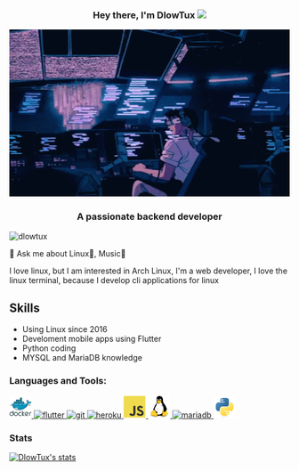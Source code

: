 <h3 align="center">Hey there, I'm DlowTux</a> <img src="https://emojis.slackmojis.com/emojis/images/1579216111/7550/pikachu_wave.gif?1579216111" width="28" /> 
</h3>
<p align="center">

<a href="#"><img src="https://github.com/dlowTux/dlowTux/blob/main/computers.gif" height="300px" width="100%" /></a>
</p>
<h3 align="center">A passionate backend developer</h3>
<p align="left"> <img src="https://komarev.com/ghpvc/?username=dlowtux&label=Profile%20views&color=0e75b6&style=flat" alt="dlowtux" /> </p>
💬 Ask me about  Linux🐧, Music🎸


I love linux, but I am interested in Arch Linux, I'm a
web developer, I love the linux terminal, because I develop cli applications for linux

## Skills

* Using Linux since 2016
* Develoment mobile apps using Flutter
* Python coding
* MYSQL and MariaDB knowledge

<h3 align="left">Languages and Tools:</h3>

<p align="left"> <a href="https://www.docker.com/" target="_blank"> <img src="https://raw.githubusercontent.com/devicons/devicon/master/icons/docker/docker-original-wordmark.svg" alt="docker" width="40" height="40"/> </a> <a href="https://flutter.dev" target="_blank"> <img src="https://www.vectorlogo.zone/logos/flutterio/flutterio-icon.svg" alt="flutter" width="40" height="40"/> </a> <a href="https://git-scm.com/" target="_blank"> <img src="https://www.vectorlogo.zone/logos/git-scm/git-scm-icon.svg" alt="git" width="40" height="40"/> </a> <a href="https://heroku.com" target="_blank"> <img src="https://www.vectorlogo.zone/logos/heroku/heroku-icon.svg" alt="heroku" width="40" height="40"/> </a> <a href="https://developer.mozilla.org/en-US/docs/Web/JavaScript" target="_blank"> <img src="https://raw.githubusercontent.com/devicons/devicon/master/icons/javascript/javascript-original.svg" alt="javascript" width="40" height="40"/> </a> <a href="https://www.linux.org/" target="_blank"> <img src="https://raw.githubusercontent.com/devicons/devicon/master/icons/linux/linux-original.svg" alt="linux" width="40" height="40"/> </a> <a href="https://mariadb.org/" target="_blank"> <img src="https://www.vectorlogo.zone/logos/mariadb/mariadb-icon.svg" alt="mariadb" width="40" height="40"/> </a> <a href="https://www.python.org" target="_blank"> <img src="https://raw.githubusercontent.com/devicons/devicon/master/icons/python/python-original.svg" alt="python" width="40" height="40"/> </a> </p>

### Stats
[![DlowTux's stats](https://github-readme-stats.vercel.app/api?username=dlowTux&show_icons=true&theme=radical)](https://github.com/dlowTux/github-readme-stats)






